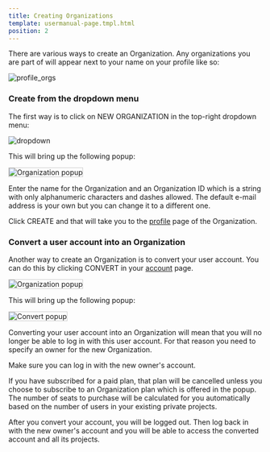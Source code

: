 ```yaml
---
title: Creating Organizations
template: usermanual-page.tmpl.html
position: 2
---
```


There are various ways to create an Organization. Any organizations you are part of will appear next to your name on your profile like so:

![profile_orgs][4]

### Create from the dropdown menu

The first way is to click on NEW ORGANIZATION in the top-right dropdown menu:

![dropdown][1]

This will bring up the following popup:

<img src="/images/user-manual/organizations/new-organization.jpg" alt="Organization popup" style="border: 1px solid #ccc">

Enter the name for the Organization and an Organization ID which is a string with only alphanumeric characters and dashes allowed. The default e-mail address is your own but you can change it to a different one.

Click CREATE and that will take you to the [profile][2] page of the Organization.

### Convert a user account into an Organization

Another way to create an Organization is to convert your user account. You can do this by clicking CONVERT in your [account][3] page.

<img src="/images/user-manual/organizations/convert.png" alt="Organization popup" style="border: 1px solid #ccc">

This will bring up the following popup:

<img src="/images/user-manual/organizations/convert-popup.png" alt="Convert popup" style="border: 1px solid #ccc">

Converting your user account into an Organization will mean that you will no longer be able to log in with this user account. For that reason you need to specify an owner for the new Organization.

<div class="alert alert-info">
Make sure you can log in with the new owner's account.
</div>

If you have subscribed for a paid plan, that plan will be cancelled unless you choose to subscribe to an Organization plan which is offered in the popup. The number of seats to purchase will be calculated for you automatically based on the number of users in your existing private projects.

After you convert your account, you will be logged out. Then log back in with the new owner's account and you will be able to access the converted account and all its projects.


[1]: /images/user-manual/organizations/dropdown.png "New Organization menu option"
[2]: /user-manual/profile
[3]: /user-manual/profile/account
[4]: /images/user-manual/organizations/organizations.jpg "Organizations"
